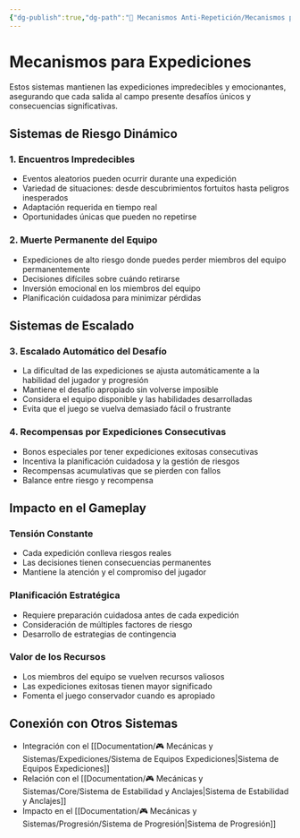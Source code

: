 ```yaml
---
{"dg-publish":true,"dg-path":"🔄 Mecanismos Anti-Repetición/Mecanismos para Expediciones.md","permalink":"/mecanismos-anti-repeticion/mecanismos-para-expediciones/","dgPassFrontmatter":true}
---
```



# Mecanismos para Expediciones

Estos sistemas mantienen las expediciones impredecibles y emocionantes, asegurando que cada salida al campo presente desafíos únicos y consecuencias significativas.

## Sistemas de Riesgo Dinámico

### 1. Encuentros Impredecibles
- Eventos aleatorios pueden ocurrir durante una expedición
- Variedad de situaciones: desde descubrimientos fortuitos hasta peligros inesperados
- Adaptación requerida en tiempo real
- Oportunidades únicas que pueden no repetirse

### 2. Muerte Permanente del Equipo
- Expediciones de alto riesgo donde puedes perder miembros del equipo permanentemente
- Decisiones difíciles sobre cuándo retirarse
- Inversión emocional en los miembros del equipo
- Planificación cuidadosa para minimizar pérdidas

## Sistemas de Escalado

### 3. Escalado Automático del Desafío
- La dificultad de las expediciones se ajusta automáticamente a la habilidad del jugador y progresión
- Mantiene el desafío apropiado sin volverse imposible
- Considera el equipo disponible y las habilidades desarrolladas
- Evita que el juego se vuelva demasiado fácil o frustrante

### 4. Recompensas por Expediciones Consecutivas
- Bonos especiales por tener expediciones exitosas consecutivas
- Incentiva la planificación cuidadosa y la gestión de riesgos
- Recompensas acumulativas que se pierden con fallos
- Balance entre riesgo y recompensa

## Impacto en el Gameplay

### Tensión Constante
- Cada expedición conlleva riesgos reales
- Las decisiones tienen consecuencias permanentes
- Mantiene la atención y el compromiso del jugador

### Planificación Estratégica
- Requiere preparación cuidadosa antes de cada expedición
- Consideración de múltiples factores de riesgo
- Desarrollo de estrategias de contingencia

### Valor de los Recursos
- Los miembros del equipo se vuelven recursos valiosos
- Las expediciones exitosas tienen mayor significado
- Fomenta el juego conservador cuando es apropiado

## Conexión con Otros Sistemas
- Integración con el [[Documentation/🎮 Mecánicas y Sistemas/Expediciones/Sistema de Equipos Expediciones\|Sistema de Equipos Expediciones]]
- Relación con el [[Documentation/🎮 Mecánicas y Sistemas/Core/Sistema de Estabilidad y Anclajes\|Sistema de Estabilidad y Anclajes]]
- Impacto en el [[Documentation/🎮 Mecánicas y Sistemas/Progresión/Sistema de Progresión\|Sistema de Progresión]]